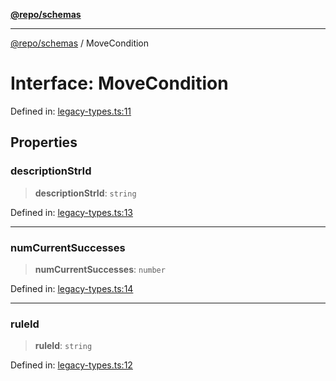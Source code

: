 [**@repo/schemas**](../README.md)

***

[@repo/schemas](../globals.md) / MoveCondition

# Interface: MoveCondition

Defined in: [legacy-types.ts:11](https://github.com/alexqguo/drinking-board-game-v3/blob/ec7abd0ff51ebbb80af13ca3c5b158ba2e0616aa/packages/schemas/src/legacy-types.ts#L11)

## Properties

### descriptionStrId

> **descriptionStrId**: `string`

Defined in: [legacy-types.ts:13](https://github.com/alexqguo/drinking-board-game-v3/blob/ec7abd0ff51ebbb80af13ca3c5b158ba2e0616aa/packages/schemas/src/legacy-types.ts#L13)

***

### numCurrentSuccesses

> **numCurrentSuccesses**: `number`

Defined in: [legacy-types.ts:14](https://github.com/alexqguo/drinking-board-game-v3/blob/ec7abd0ff51ebbb80af13ca3c5b158ba2e0616aa/packages/schemas/src/legacy-types.ts#L14)

***

### ruleId

> **ruleId**: `string`

Defined in: [legacy-types.ts:12](https://github.com/alexqguo/drinking-board-game-v3/blob/ec7abd0ff51ebbb80af13ca3c5b158ba2e0616aa/packages/schemas/src/legacy-types.ts#L12)
